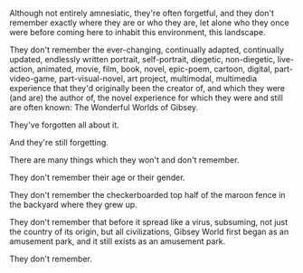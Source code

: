 Although not entirely amnesiatic, they're often forgetful, and they don't remember exactly where they are or who they are, let alone who they once were before coming here to inhabit this environment, this landscape.

They don't remember the ever-changing, continually adapted, continually updated, endlessly written portrait, self-portrait, diegetic, non-diegetic, live-action, animated, movie, film, book, novel, epic-poem, cartoon, digital, part-video-game, part-visual-novel, art project, multimodal, multimedia experience that they'd originally been the creator of, and which they were (and are) the author of, the novel experience for which they were and still are often known: The Wonderful Worlds of Gibsey.

They've forgotten all about it.

And they're still forgetting.

There are many things which they won't and don't remember.

They don't remember their age or their gender.

They don't remember the checkerboarded top half of the maroon fence in the backyard where they grew up.

They don't remember that before it spread like a virus, subsuming, not just the country of its origin, but all civilizations, Gibsey World first began as an amusement park, and it still exists as an amusement park.

They don't remember.
